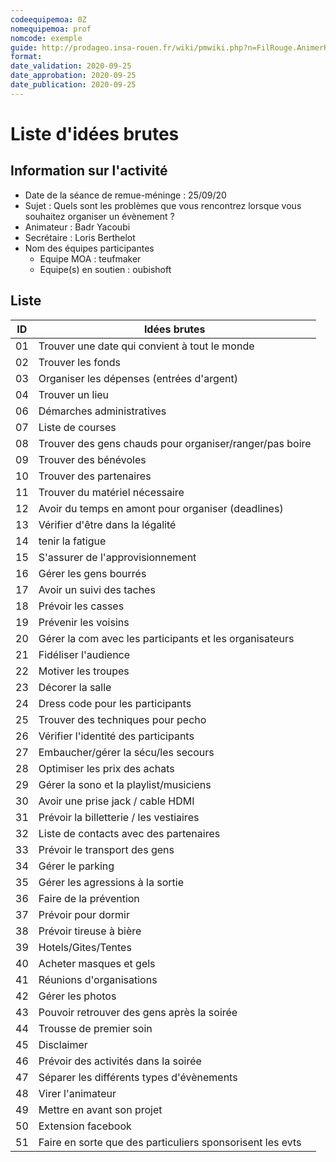 ```yaml
---
codeequipemoa: 0Z
nomequipemoa: prof
nomcode: exemple
guide: http://prodageo.insa-rouen.fr/wiki/pmwiki.php?n=FilRouge.AnimerRemueMeninge
format:
date_validation: 2020-09-25
date_approbation: 2020-09-25
date_publication: 2020-09-25
---
```


# Liste d'idées brutes

## Information sur l'activité
- Date de la séance de remue-méninge : 25/09/20
- Sujet : Quels sont les problèmes que vous rencontrez lorsque vous souhaitez organiser un évènement ?
- Animateur : Badr Yacoubi
- Secrétaire : Loris Berthelot
- Nom des équipes participantes
  - Equipe MOA : teufmaker
  - Equipe(s) en soutien : oubishoft

## Liste

| ID 	| Idées brutes 	                                                          |
|----	|------------------------------------------------------------------------	|
| 01 	| Trouver une date qui convient à tout le monde       	                  |
| 02 	| Trouver les fonds       	                                              |
| 03 	| Organiser les dépenses (entrées d'argent)         	                    |
| 04 	| Trouver un lieu             	                                          |
| 06	| Démarches administratives             	                                |
| 07	| Liste de courses             	                                          |
| 08	| Trouver des gens chauds pour organiser/ranger/pas boire             	  |
| 09	| Trouver des bénévoles             	                                    |
| 10	| Trouver des partenaires             	                                  |
| 11	| Trouver du matériel nécessaire             	                            |
| 12	| Avoir du temps en amont pour organiser (deadlines)             	        |
| 13	| Vérifier d'être dans la légalité             	                          |
| 14	| tenir la fatigue             	                                          |
| 15	| S'assurer de l'approvisionnement             	                          |
| 16	| Gérer les gens bourrés             	                                    |
| 17	| Avoir un suivi des taches             	                                |
| 18	| Prévoir les casses             	                                        |
| 19	| Prévenir les voisins             	                                      |
| 20	| Gérer la com avec les participants et les organisateurs             	  |
| 21	| Fidéliser l'audience             	                                      |
| 22	| Motiver les troupes             	                                      |
| 23	| Décorer la salle             	                                          |
| 24	| Dress code pour les participants             	                          |
| 25	| Trouver des techniques pour pecho             	                        |
| 26	| Vérifier l'identité des participants             	                      |
| 27	| Embaucher/gérer la sécu/les secours             	                      |
| 28	| Optimiser les prix des achats             	                            |
| 29	| Gérer la sono et la playlist/musiciens             	                    |
| 30	| Avoir une prise jack / cable HDMI             	                        |
| 31	| Prévoir la billetterie / les vestiaires             	                  |
| 32	| Liste de contacts avec des partenaires             	                    |
| 33	| Prévoir le transport des gens             	                            |
| 34	| Gérer le parking             	                                          |
| 35	| Gérer les agressions à la sortie             	                          |
| 36	| Faire de la prévention             	                                    |
| 37	| Prévoir pour dormir             	                                      |
| 38	| Prévoir tireuse à bière             	                                  |
| 39	| Hotels/Gites/Tentes             	                                      |
| 40	| Acheter masques et gels             	                                  |
| 41	| Réunions d'organisations             	                                  |
| 42	| Gérer les photos             	                                          |
| 43	| Pouvoir retrouver des gens après la soirée             	                |
| 44	| Trousse de premier soin             	                                  |
| 45	| Disclaimer             	                                                |
| 46	| Prévoir des activités dans la soirée             	                      |
| 47	| Séparer les différents types d'évènements             	                |
| 48	| Virer l'animateur             	                                        |
| 49	| Mettre en avant son projet             	                                |
| 50	| Extension facebook             	                                        |
| 51	| Faire en sorte que des particuliers sponsorisent les evts             	|
